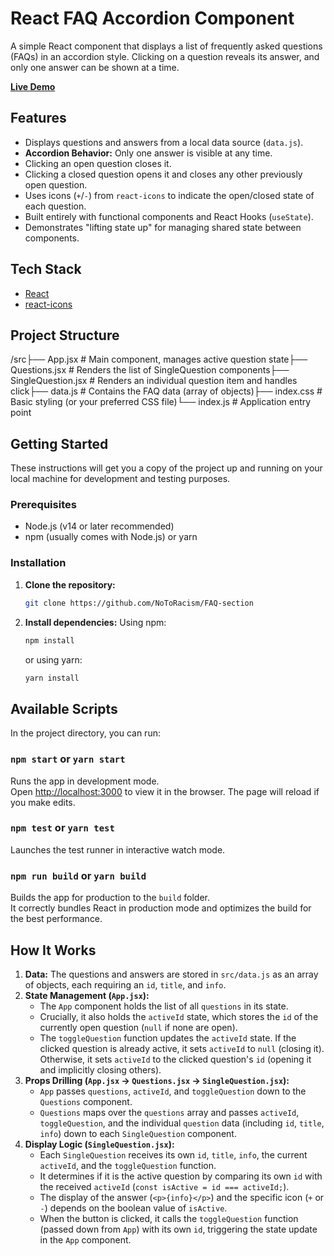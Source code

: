# React FAQ Accordion Component

A simple React component that displays a list of frequently asked questions (FAQs) in an accordion style. Clicking on a question reveals its answer, and only one answer can be shown at a time.

**[Live Demo](https://faqsnoto.netlify.app/)**

## Features

- Displays questions and answers from a local data source (`data.js`).
- **Accordion Behavior:** Only one answer is visible at any time.
- Clicking an open question closes it.
- Clicking a closed question opens it and closes any other previously open question.
- Uses icons (`+`/`-`) from `react-icons` to indicate the open/closed state of each question.
- Built entirely with functional components and React Hooks (`useState`).
- Demonstrates "lifting state up" for managing shared state between components.

## Tech Stack

- [React](https://reactjs.org/)
- [react-icons](https://react-icons.github.io/react-icons/)

## Project Structure

/src├── App.jsx # Main component, manages active question state├── Questions.jsx # Renders the list of SingleQuestion components├── SingleQuestion.jsx # Renders an individual question item and handles click├── data.js # Contains the FAQ data (array of objects)├── index.css # Basic styling (or your preferred CSS file)└── index.js # Application entry point

## Getting Started

These instructions will get you a copy of the project up and running on your local machine for development and testing purposes.

### Prerequisites

- Node.js (v14 or later recommended)
- npm (usually comes with Node.js) or yarn

### Installation

1.  **Clone the repository:**

    ```bash
    git clone https://github.com/NoToRacism/FAQ-section
    ```
 
2.  **Install dependencies:**
    Using npm:
    ```bash
    npm install
    ```
    or using yarn:
    ```bash
    yarn install
    ```

## Available Scripts

In the project directory, you can run:

### `npm start` or `yarn start`

Runs the app in development mode.\
Open [http://localhost:3000](http://localhost:3000) to view it in the browser.
The page will reload if you make edits.

### `npm test` or `yarn test`

Launches the test runner in interactive watch mode.

### `npm run build` or `yarn build`

Builds the app for production to the `build` folder.\
It correctly bundles React in production mode and optimizes the build for the best performance.

## How It Works

1.  **Data:** The questions and answers are stored in `src/data.js` as an array of objects, each requiring an `id`, `title`, and `info`.
2.  **State Management (`App.jsx`):**
    - The `App` component holds the list of all `questions` in its state.
    - Crucially, it also holds the `activeId` state, which stores the `id` of the currently open question (`null` if none are open).
    - The `toggleQuestion` function updates the `activeId` state. If the clicked question is already active, it sets `activeId` to `null` (closing it). Otherwise, it sets `activeId` to the clicked question's `id` (opening it and implicitly closing others).
3.  **Props Drilling (`App.jsx` -> `Questions.jsx` -> `SingleQuestion.jsx`):**
    - `App` passes `questions`, `activeId`, and `toggleQuestion` down to the `Questions` component.
    - `Questions` maps over the `questions` array and passes `activeId`, `toggleQuestion`, and the individual `question` data (including `id`, `title`, `info`) down to each `SingleQuestion` component.
4.  **Display Logic (`SingleQuestion.jsx`):**
    - Each `SingleQuestion` receives its own `id`, `title`, `info`, the current `activeId`, and the `toggleQuestion` function.
    - It determines if it is the active question by comparing its own `id` with the received `activeId` (`const isActive = id === activeId;`).
    - The display of the answer (`<p>{info}</p>`) and the specific icon (`+` or `-`) depends on the boolean value of `isActive`.
    - When the button is clicked, it calls the `toggleQuestion` function (passed down from `App`) with its own `id`, triggering the state update in the `App` component.
